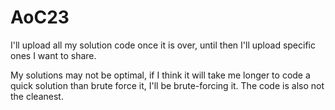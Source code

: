 # AoC23

I'll upload all my solution code once it is over, until then I'll upload specific ones I want to share. 

My solutions may not be optimal, if I think it will take me longer to code a quick solution than brute force it, I'll be brute-forcing it. The code is also not the cleanest. 
